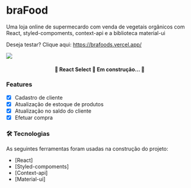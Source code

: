# braFood
Uma loja online de supermecardo com venda de vegetais orgânicos com React, styled-compoments, context-api e  a biblioteca material-ui

Deseja testar? Clique aqui: https://brafoods.vercel.app/

<img src='https://portifolio-brunom764.vercel.app/static/media/brafood.5098de633a56a68effee.png' heigth:10rem width:50rem/>
<h4 align="center"> 
	🚧  React Select 🚀 Em construção...  🚧
</h4>

### Features

- [x] Cadastro de cliente
- [x] Atualização de estoque de produtos
- [x] Atualização no saldo do cliente
- [x] Efetuar compra

### 🛠 Tecnologias

As seguintes ferramentas foram usadas na construção do projeto:

- [React]
- [Styled-compoments]
- [Context-api]
- [Material-ui]
